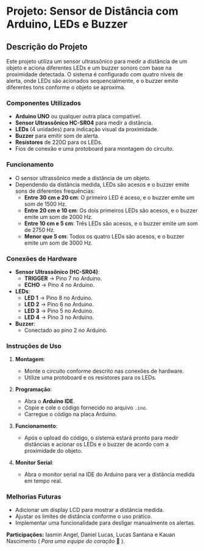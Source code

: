 # Projeto: Sensor de Distância com Arduino, LEDs e Buzzer

## Descrição do Projeto

Este projeto utiliza um sensor ultrassônico para medir a distância de um objeto e aciona diferentes LEDs e um buzzer sonoro com base na proximidade detectada. O sistema é configurado com quatro níveis de alerta, onde LEDs são acionados sequencialmente, e o buzzer emite diferentes tons conforme o objeto se aproxima.

### Componentes Utilizados

- **Arduino UNO** ou qualquer outra placa compatível.
- **Sensor Ultrassônico HC-SR04** para medir a distância.
- **LEDs** (4 unidades) para indicação visual da proximidade.
- **Buzzer** para emitir som de alerta.
- **Resistores** de 220Ω para os LEDs.
- Fios de conexão e uma protoboard para montagem do circuito.

### Funcionamento

- O sensor ultrassônico mede a distância de um objeto.
- Dependendo da distância medida, LEDs são acesos e o buzzer emite sons de diferentes frequências:
  - **Entre 30 cm e 20 cm**: O primeiro LED é aceso, e o buzzer emite um som de 1500 Hz.
  - **Entre 20 cm e 10 cm**: Os dois primeiros LEDs são acesos, e o buzzer emite um som de 2000 Hz.
  - **Entre 10 cm e 5 cm**: Três LEDs são acesos, e o buzzer emite um som de 2750 Hz.
  - **Menor que 5 cm**: Todos os quatro LEDs são acesos, e o buzzer emite um som de 3000 Hz.

### Conexões de Hardware

- **Sensor Ultrassônico (HC-SR04)**:
  - **TRIGGER** -> Pino 7 no Arduino.
  - **ECHO** -> Pino 4 no Arduino.
- **LEDs**:
  - **LED 1** -> Pino 8 no Arduino.
  - **LED 2** -> Pino 6 no Arduino.
  - **LED 3** -> Pino 5 no Arduino.
  - **LED 4** -> Pino 3 no Arduino.
- **Buzzer**:
  - Conectado ao pino 2 no Arduino.
  
### Instruções de Uso

1. **Montagem**:
   - Monte o circuito conforme descrito nas conexões de hardware.
   - Utilize uma protoboard e os resistores para os LEDs.
   
2. **Programação**:
   - Abra o **Arduino IDE**.
   - Copie e cole o código fornecido no arquivo `.ino`.
   - Carregue o código na placa Arduino.

3. **Funcionamento**:
   - Após o upload do código, o sistema estará pronto para medir distâncias e acionar os LEDs e o buzzer de acordo com a proximidade do objeto.
   
4. **Monitor Serial**:
   - Abra o monitor serial na IDE do Arduino para ver a distância medida em tempo real.

### Melhorias Futuras

- Adicionar um display LCD para mostrar a distância medida.
- Ajustar os limites de distância conforme o uso prático.
- Implementar uma funcionalidade para desligar manualmente os alertas.


**Participações:** Iasmin Angel, Daniel Lucas, Lucas Santana e Kauan Nascimento ( *Para uma equipe do coração* 🥰 ).
